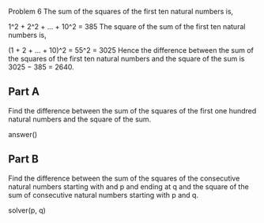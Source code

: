 
Problem 6
The sum of the squares of the first ten natural numbers is,

1^2 + 2^2 + ... + 10^2 = 385
The square of the sum of the first ten natural numbers is,

(1 + 2 + ... + 10)^2 = 55^2 = 3025
Hence the difference between the sum of the squares of the first ten natural numbers and the square of the sum is 3025 − 385 = 2640.

## Part A
Find the difference between the sum of the squares of the first one hundred natural numbers and the square of the sum.

answer()

## Part B
Find the difference between the sum of the squares of the consecutive natural numbers starting with and p and ending at q and the square of the sum of consecutive natural numbers starting with p and q.

solver(p, q)
